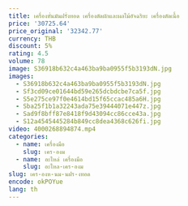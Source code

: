 ```yaml
---
title: เครื่องหั่นมันฝรั่งทอด เครื่องตัดผักและผลไม้อัจฉริยะ เครื่องตัดเนื้อ
price: '30725.64'
price_original: '32342.77'
currency: THB
discount: 5%
rating: 4.5
volume: 78
image: S36918b632c4a463ba9ba0955f5b3193dN.jpg
images:
  - S36918b632c4a463ba9ba0955f5b3193dN.jpg
  - Sf3cd09ce01644bd59e265dcbdcbe7ca5f.jpg
  - S5e275ce97f0e4614bd15f65ccac485a6H.jpg
  - Sba25f1b1a32243ada75e39444071e447z.jpg
  - Sad9f8bff87e8418f9d43094cc86cce43a.jpg
  - S12a4545445284b849cc8dea4368c626fi.jpg
video: 4000268894874.mp4
categories:
  - name: เครื่องมือ
    slug: เคร-องม
  - name: อะไหล่ เครื่องมือ
    slug: อะไหล-เคร-องม
slug: เคร-องห-นม-นฝร-งทอด
encode: okPOYue
lang: th
---
```

  